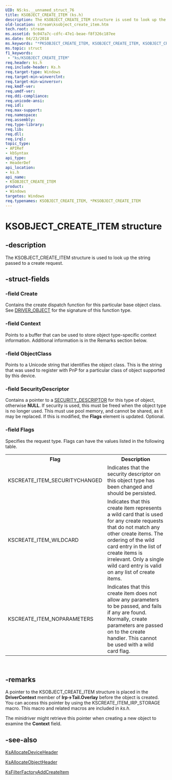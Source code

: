 ```yaml
---
UID: NS:ks.__unnamed_struct_76
title: KSOBJECT_CREATE_ITEM (ks.h)
description: The KSOBJECT_CREATE_ITEM structure is used to look up the string passed to a create request.
old-location: stream\ksobject_create_item.htm
tech.root: stream
ms.assetid: 9c047a7c-cdfc-47e1-beae-f8f326c187ee
ms.date: 04/23/2018
ms.keywords: "*PKSOBJECT_CREATE_ITEM, KSOBJECT_CREATE_ITEM, KSOBJECT_CREATE_ITEM structure [Streaming Media Devices], PKSOBJECT_CREATE_ITEM, PKSOBJECT_CREATE_ITEM structure pointer [Streaming Media Devices], ks-struct_d09f00c9-44ef-44fa-b46e-2ab540797a53.xml, ks/KSOBJECT_CREATE_ITEM, ks/PKSOBJECT_CREATE_ITEM, stream.ksobject_create_item"
ms.topic: struct
f1_keywords:
 - "ks/KSOBJECT_CREATE_ITEM"
req.header: ks.h
req.include-header: Ks.h
req.target-type: Windows
req.target-min-winverclnt: 
req.target-min-winversvr: 
req.kmdf-ver: 
req.umdf-ver: 
req.ddi-compliance: 
req.unicode-ansi: 
req.idl: 
req.max-support: 
req.namespace: 
req.assembly: 
req.type-library: 
req.lib: 
req.dll: 
req.irql: 
topic_type:
- APIRef
- kbSyntax
api_type:
- HeaderDef
api_location:
- ks.h
api_name:
- KSOBJECT_CREATE_ITEM
product:
- Windows
targetos: Windows
req.typenames: KSOBJECT_CREATE_ITEM, *PKSOBJECT_CREATE_ITEM
---
```


# KSOBJECT_CREATE_ITEM structure


## -description


The KSOBJECT_CREATE_ITEM structure is used to look up the string passed to a create request.


## -struct-fields




### -field Create

Contains the create dispatch function for this particular base object class. See <a href="https://docs.microsoft.com/windows-hardware/drivers/ddi/wdm/ns-wdm-_driver_object">DRIVER_OBJECT</a> for the signature of this function type.


### -field Context

Points to a buffer that can be used to store object type-specific context information. Additional information is in the Remarks section below.


### -field ObjectClass

Points to a Unicode string that identifies the object class. This is the string that was used to register with PnP for a particular class of object supported by this device.


### -field SecurityDescriptor

Contains a pointer to a <a href="https://docs.microsoft.com/windows-hardware/drivers/ddi/ntifs/ns-ntifs-_security_descriptor">SECURITY_DESCRIPTOR</a> for this type of object, otherwise <b>NULL</b>. If security is used, this must be freed when the object type is no longer used. This must use pool memory, and cannot be shared, as it may be replaced. If this is modified, the <b>Flags</b> element is updated. Optional.


### -field Flags

Specifies the request type. Flags can have the values listed in the following table.

<table>
<tr>
<th>Flag</th>
<th>Description</th>
</tr>
<tr>
<td>
KSCREATE_ITEM_SECURITYCHANGED

</td>
<td>
Indicates that the security descriptor on this object type has been changed and should be persisted.

</td>
</tr>
<tr>
<td>
KSCREATE_ITEM_WILDCARD

</td>
<td>
Indicates that this create item represents a wild card that is used for any create requests that do not match any other create items. The ordering of the wild card entry in the list of create items is irrelevant. Only a single wild card entry is valid on any list of create items.

</td>
</tr>
<tr>
<td>
KSCREATE_ITEM_NOPARAMETERS

</td>
<td>
Indicates that this create item does not allow any parameters to be passed, and fails if any are found. Normally, create parameters are passed on to the create handler. This cannot be used with a wild card flag.

</td>
</tr>
</table>
 


## -remarks



A pointer to the KSOBJECT_CREATE_ITEM structure is placed in the <b>DriverContext</b> member of <b>Irp->Tail.Overlay</b> before the object is created. You can access this pointer by using the KSCREATE_ITEM_IRP_STORAGE macro. This macro and related macros are included in <i>ks.h</i>.

The minidriver might retrieve this pointer when creating a new object to examine the <b>Context</b> field.




## -see-also




<a href="https://docs.microsoft.com/windows-hardware/drivers/ddi/ks/nf-ks-ksallocatedeviceheader">KsAllocateDeviceHeader</a>



<a href="https://docs.microsoft.com/windows-hardware/drivers/ddi/ks/nf-ks-ksallocateobjectheader">KsAllocateObjectHeader</a>



<a href="https://docs.microsoft.com/windows-hardware/drivers/ddi/ks/nf-ks-ksfilterfactoryaddcreateitem">KsFilterFactoryAddCreateItem</a>
 

 

